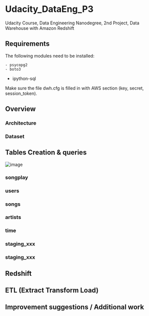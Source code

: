 # Udacity_DataEng_P3
Udacity Course, Data Engineering Nanodegree, 2nd Project, Data Warehouse with Amazon Redshift

## Requirements

The following modules need to be installed:

	- psycopg2
	- boto3
  - ipython-sql

Make sure the file dwh.cfg is filled in with AWS section (key, secret, session_token).


## Overview

### Architecture

### Dataset

## Tables Creation & queries

![image](https://user-images.githubusercontent.com/32632731/142909873-78d3c213-c4b4-4b67-a788-6fc1814a15f8.png)

### songplay

### users

### songs

### artists

### time

### staging_xxx

### staging_xxx

## Redshift

## ETL (Extract Transform Load)


## Improvement suggestions / Additional work

